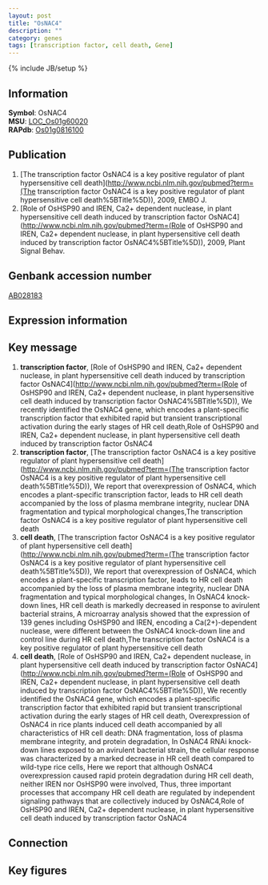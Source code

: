 ```yaml
---
layout: post
title: "OsNAC4"
description: ""
category: genes
tags: [transcription factor, cell death, Gene]
---
```

{% include JB/setup %}

## Information
__Symbol__: OsNAC4  
__MSU__: [LOC_Os01g60020](http://rice.plantbiology.msu.edu/cgi-bin/ORF_infopage.cgi?orf=LOC_Os01g60020)  
__RAPdb__: [Os01g0816100](http://rapdb.dna.affrc.go.jp/viewer/gbrowse_details/irgsp1?name=Os01g0816100)  

## Publication
1. [The transcription factor OsNAC4 is a key positive regulator of plant hypersensitive cell death](http://www.ncbi.nlm.nih.gov/pubmed?term=(The transcription factor OsNAC4 is a key positive regulator of plant hypersensitive cell death%5BTitle%5D)), 2009, EMBO J.
2. [Role of OsHSP90 and IREN, Ca2+ dependent nuclease, in plant hypersensitive cell death induced by transcription factor OsNAC4](http://www.ncbi.nlm.nih.gov/pubmed?term=(Role of OsHSP90 and IREN, Ca2+ dependent nuclease, in plant hypersensitive cell death induced by transcription factor OsNAC4%5BTitle%5D)), 2009, Plant Signal Behav.

## Genbank accession number
[AB028183](http://www.ncbi.nlm.nih.gov/nuccore/AB028183)

## Expression information

## Key message
1. __transcription factor__, [Role of OsHSP90 and IREN, Ca2+ dependent nuclease, in plant hypersensitive cell death induced by transcription factor OsNAC4](http://www.ncbi.nlm.nih.gov/pubmed?term=(Role of OsHSP90 and IREN, Ca2+ dependent nuclease, in plant hypersensitive cell death induced by transcription factor OsNAC4%5BTitle%5D)),  We recently identified the OsNAC4 gene, which encodes a plant-specific transcription factor that exhibited rapid but transient transcriptional activation during the early stages of HR cell death,Role of OsHSP90 and IREN, Ca2+ dependent nuclease, in plant hypersensitive cell death induced by transcription factor OsNAC4
2. __transcription factor__, [The transcription factor OsNAC4 is a key positive regulator of plant hypersensitive cell death](http://www.ncbi.nlm.nih.gov/pubmed?term=(The transcription factor OsNAC4 is a key positive regulator of plant hypersensitive cell death%5BTitle%5D)),  We report that overexpression of OsNAC4, which encodes a plant-specific transcription factor, leads to HR cell death accompanied by the loss of plasma membrane integrity, nuclear DNA fragmentation and typical morphological changes,The transcription factor OsNAC4 is a key positive regulator of plant hypersensitive cell death
3. __cell death__, [The transcription factor OsNAC4 is a key positive regulator of plant hypersensitive cell death](http://www.ncbi.nlm.nih.gov/pubmed?term=(The transcription factor OsNAC4 is a key positive regulator of plant hypersensitive cell death%5BTitle%5D)),  We report that overexpression of OsNAC4, which encodes a plant-specific transcription factor, leads to HR cell death accompanied by the loss of plasma membrane integrity, nuclear DNA fragmentation and typical morphological changes, In OsNAC4 knock-down lines, HR cell death is markedly decreased in response to avirulent bacterial strains, A microarray analysis showed that the expression of 139 genes including OsHSP90 and IREN, encoding a Ca(2+)-dependent nuclease, were different between the OsNAC4 knock-down line and control line during HR cell death,The transcription factor OsNAC4 is a key positive regulator of plant hypersensitive cell death
4. __cell death__, [Role of OsHSP90 and IREN, Ca2+ dependent nuclease, in plant hypersensitive cell death induced by transcription factor OsNAC4](http://www.ncbi.nlm.nih.gov/pubmed?term=(Role of OsHSP90 and IREN, Ca2+ dependent nuclease, in plant hypersensitive cell death induced by transcription factor OsNAC4%5BTitle%5D)),  We recently identified the OsNAC4 gene, which encodes a plant-specific transcription factor that exhibited rapid but transient transcriptional activation during the early stages of HR cell death, Overexpression of OsNAC4 in rice plants induced cell death accompanied by all characteristics of HR cell death: DNA fragmentation, loss of plasma membrane integrity, and protein degradation, In OsNAC4 RNAi knock-down lines exposed to an avirulent bacterial strain, the cellular response was characterized by a marked decrease in HR cell death compared to wild-type rice cells, Here we report that although OsNAC4 overexpression caused rapid protein degradation during HR cell death, neither IREN nor OsHSP90 were involved, Thus, three important processes that accompany HR cell death are regulated by independent signaling pathways that are collectively induced by OsNAC4,Role of OsHSP90 and IREN, Ca2+ dependent nuclease, in plant hypersensitive cell death induced by transcription factor OsNAC4

## Connection

## Key figures


